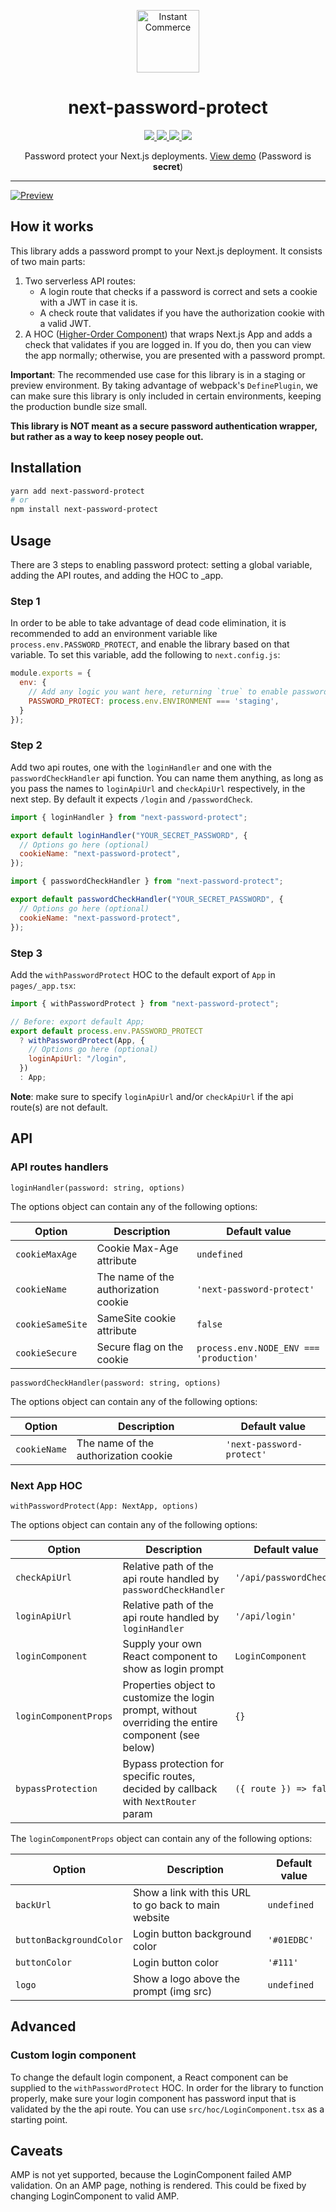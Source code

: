 <p align="center">
  <a aria-label="Instant Commerce logo" href="https://instantcommerce.io/" target="_blank" align="center">
    <img src="https://avatars.githubusercontent.com/u/93975473" alt="Instant Commerce" width="100">
  </a>
  <h1 align="center">next-password-protect</h1>
  <p align="center">
    <a aria-label="releases" href="https://github.com/instantcommerce/next-password-protect/releases/" target="_blank">
      <img src="https://github.com/instantcommerce/next-password-protect/workflows/Release/badge.svg">
    </a>
    <a aria-label="npm" href="https://www.npmjs.com/package/next-password-protect" target="_blank">
      <img src="https://img.shields.io/npm/v/next-password-protect">
    </a>
    <a aria-label="codecov" href="https://codecov.io/gh/instantcommerce/next-password-protect" target="_blank">
      <img src="https://codecov.io/gh/instantcommerce/next-password-protect/branch/master/graph/badge.svg?token=ZV0YT4HU5H">
    </a>
    <a aria-label="stars" href="https://github.com/instantcommerce/next-password-protect/stargazers/" target="_blank">
      <img src="https://img.shields.io/github/stars/instantcommerce/next-password-protect.svg?style=social&label=Star&maxAge=86400" />
    </a>
  </p>
  <p align="center">Password protect your Next.js deployments. <a href="http://next-password-protect.vercel.app/" target="_blank">View demo</a> (Password is <b>secret</b>)</p>
</p>

---

[![Preview](https://user-images.githubusercontent.com/19343479/110955791-3da56480-834a-11eb-9e7c-6b17621ba346.png)](https://user-images.githubusercontent.com/19343479/114987129-1a179180-9e95-11eb-9508-6c514f671ca9.mov)

## How it works

This library adds a password prompt to your Next.js deployment. It consists of two main parts:
1. Two serverless API routes:
   - A login route that checks if a password is correct and sets a cookie with a JWT in case it is.
   - A check route that validates if you have the authorization cookie with a valid JWT.
2. A HOC ([Higher-Order Component](https://reactjs.org/docs/higher-order-components.html)) that wraps Next.js App and adds a check that validates if you are logged in. If you do, then you can view the app normally; otherwise, you are presented with a password prompt.

**Important**: The recommended use case for this library is in a staging or preview environment. By taking advantage of webpack's `DefinePlugin`, we can make sure this library is only included in certain environments, keeping the production bundle size small.

**This library is NOT meant as a secure password authentication wrapper, but rather as a way to keep nosey people out.**

## Installation

```sh
yarn add next-password-protect
# or
npm install next-password-protect
```

## Usage

There are 3 steps to enabling password protect: setting a global variable, adding the API routes, and adding the HOC to \_app.

### Step 1

In order to be able to take advantage of dead code elimination, it is recommended to add an environment variable like `process.env.PASSWORD_PROTECT`, and enable the library based on that variable. To set this variable, add the following to `next.config.js`:

```javascript
module.exports = {
  env: {
    // Add any logic you want here, returning `true` to enable password protect.
    PASSWORD_PROTECT: process.env.ENVIRONMENT === 'staging',
  }
});
```

### Step 2

Add two api routes, one with the `loginHandler` and one with the `passwordCheckHandler` api function. You can name them anything, as long as you pass the names to `loginApiUrl` and `checkApiUrl` respectively, in the next step. By default it expects `/login` and `/passwordCheck`.

```javascript
import { loginHandler } from "next-password-protect";

export default loginHandler("YOUR_SECRET_PASSWORD", {
  // Options go here (optional)
  cookieName: "next-password-protect",
});
```

```javascript
import { passwordCheckHandler } from "next-password-protect";

export default passwordCheckHandler("YOUR_SECRET_PASSWORD", {
  // Options go here (optional)
  cookieName: "next-password-protect",
});
```

### Step 3

Add the `withPasswordProtect` HOC to the default export of `App` in `pages/_app.tsx`:

```javascript
import { withPasswordProtect } from "next-password-protect";

// Before: export default App;
export default process.env.PASSWORD_PROTECT
  ? withPasswordProtect(App, {
    // Options go here (optional)
    loginApiUrl: "/login",
  })
  : App;
```

**Note**: make sure to specify `loginApiUrl` and/or `checkApiUrl` if the api route(s) are not default.

## API

### API routes handlers
```loginHandler(password: string, options)```

The options object can contain any of the following options:

Option | Description | Default value
------ | ----------- | -------------
`cookieMaxAge`| Cookie Max-Age attribute | `undefined`
`cookieName`| The name of the authorization cookie | `'next-password-protect'`
`cookieSameSite`| SameSite cookie attribute | `false`
`cookieSecure`| Secure flag on the cookie | `process.env.NODE_ENV === 'production'`

```passwordCheckHandler(password: string, options)```

The options object can contain any of the following options:

Option | Description | Default value
------ | ----------- | -------------
`cookieName`| The name of the authorization cookie | `'next-password-protect'`


### Next App HOC
```withPasswordProtect(App: NextApp, options)```

The options object can contain any of the following options:

Option | Description | Default value
------ | ----------- | -------------
`checkApiUrl`| Relative path of the api route handled by `passwordCheckHandler` | `'/api/passwordCheck'`
`loginApiUrl`| Relative path of the api route handled by `loginHandler` | `'/api/login'`
`loginComponent`| Supply your own React component to show as login prompt | `LoginComponent`
`loginComponentProps`| Properties object to customize the login prompt, without overriding the entire component (see below) | `{}`
`bypassProtection`| Bypass protection for specific routes, decided by callback with `NextRouter` param | `({ route }) => false`

The `loginComponentProps` object can contain any of the following options:

Option | Description | Default value
------ | ----------- | -------------
`backUrl`| Show a link with this URL to go back to main website | `undefined`
`buttonBackgroundColor`| Login button background color | `'#01EDBC'`
`buttonColor`| Login button color | `'#111'`
`logo` | Show a logo above the prompt (img src) | `undefined`

## Advanced

### Custom login component

To change the default login component, a React component can be supplied to the `withPasswordProtect` HOC. In order for the library to function properly, make sure your login component has password input that is validated by the the api route.
You can use `src/hoc/LoginComponent.tsx` as a starting point.

## Caveats

AMP is not yet supported, because the LoginComponent failed AMP validation. On an AMP page, nothing is rendered. This could be fixed by changing LoginComponent to valid AMP.
